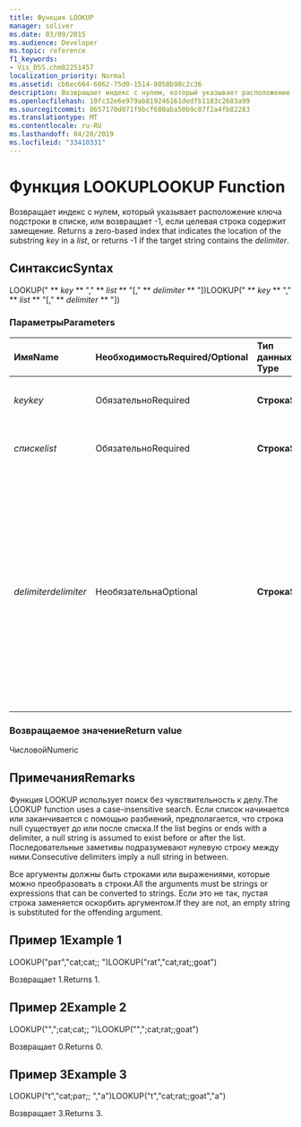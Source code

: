 ```yaml
---
title: Функция LOOKUP
manager: soliver
ms.date: 03/09/2015
ms.audience: Developer
ms.topic: reference
f1_keywords:
- Vis_DSS.chm82251457
localization_priority: Normal
ms.assetid: cb6ec664-6062-75d0-1514-8058b98c2c36
description: Возвращает индекс с нулем, который указывает расположение ключа подстроки в списке, или возвращает значение -1, если целевая строка содержит селитарий.
ms.openlocfilehash: 10fc32e6e979ab819246161dedfb1183c2683a99
ms.sourcegitcommit: 8657170d071f9bcf680aba50b9c07f2a4fb82283
ms.translationtype: MT
ms.contentlocale: ru-RU
ms.lasthandoff: 04/28/2019
ms.locfileid: "33410331"
---
```

# <a name="lookup-function"></a><span data-ttu-id="c914b-103">Функция LOOKUP</span><span class="sxs-lookup"><span data-stu-id="c914b-103">LOOKUP Function</span></span>

<span data-ttu-id="c914b-104">Возвращает индекс с нулем, который указывает расположение ключа подстроки в списке, или возвращает -1, если целевая строка содержит  замещение.  </span><span class="sxs-lookup"><span data-stu-id="c914b-104">Returns a zero-based index that indicates the location of the substring  _key_ in a  _list_, or returns -1 if the target string contains the  _delimiter_.</span></span>
  
## <a name="syntax"></a><span data-ttu-id="c914b-105">Синтаксис</span><span class="sxs-lookup"><span data-stu-id="c914b-105">Syntax</span></span>

<span data-ttu-id="c914b-106">LOOKUP(" \*\* *key* \*\* "," \*\* *list* \*\* "[," \*\* *delimiter* \*\* "])</span><span class="sxs-lookup"><span data-stu-id="c914b-106">LOOKUP(" \*\* *key* \*\* "," \*\* *list* \*\* "[," \*\* *delimiter* \*\* "])</span></span> 
  
### <a name="parameters"></a><span data-ttu-id="c914b-107">Параметры</span><span class="sxs-lookup"><span data-stu-id="c914b-107">Parameters</span></span>

|<span data-ttu-id="c914b-108">**Имя**</span><span class="sxs-lookup"><span data-stu-id="c914b-108">**Name**</span></span>|<span data-ttu-id="c914b-109">**Необходимость**</span><span class="sxs-lookup"><span data-stu-id="c914b-109">**Required/Optional**</span></span>|<span data-ttu-id="c914b-110">**Тип данных**</span><span class="sxs-lookup"><span data-stu-id="c914b-110">**Data Type**</span></span>|<span data-ttu-id="c914b-111">**Описание**</span><span class="sxs-lookup"><span data-stu-id="c914b-111">**Description**</span></span>|
|:-----|:-----|:-----|:-----|
| <span data-ttu-id="c914b-112">_key_</span><span class="sxs-lookup"><span data-stu-id="c914b-112">_key_</span></span> <br/> |<span data-ttu-id="c914b-113">Обязательно</span><span class="sxs-lookup"><span data-stu-id="c914b-113">Required</span></span>  <br/> |<span data-ttu-id="c914b-114">**Строка**</span><span class="sxs-lookup"><span data-stu-id="c914b-114">**String**</span></span> <br/> |<span data-ttu-id="c914b-115">Строка, которую вы хотите найти.</span><span class="sxs-lookup"><span data-stu-id="c914b-115">The string that you want to look up.</span></span>  <br/> |
| <span data-ttu-id="c914b-116">_списке_</span><span class="sxs-lookup"><span data-stu-id="c914b-116">_list_</span></span> <br/> |<span data-ttu-id="c914b-117">Обязательно</span><span class="sxs-lookup"><span data-stu-id="c914b-117">Required</span></span>  <br/> |<span data-ttu-id="c914b-118">**Строка**</span><span class="sxs-lookup"><span data-stu-id="c914b-118">**String**</span></span> <br/> | <span data-ttu-id="c914b-119">Список, в котором нужно найти.</span><span class="sxs-lookup"><span data-stu-id="c914b-119">The list in which you want to search.</span></span>  <br/> |
| <span data-ttu-id="c914b-120">_delimiter_</span><span class="sxs-lookup"><span data-stu-id="c914b-120">_delimiter_</span></span> <br/> |<span data-ttu-id="c914b-121">Необязательна</span><span class="sxs-lookup"><span data-stu-id="c914b-121">Optional</span></span>  <br/> |<span data-ttu-id="c914b-122">**Строка**</span><span class="sxs-lookup"><span data-stu-id="c914b-122">**String**</span></span> <br/> | <span data-ttu-id="c914b-123">Строка, используемая в качестве делегировки в _списке._</span><span class="sxs-lookup"><span data-stu-id="c914b-123">The string to use as a delimiter within  _list_.</span></span> <span data-ttu-id="c914b-124">Строка  _с делегировкой_ может иметь длину более одного символа и может включать многобайтные символы.</span><span class="sxs-lookup"><span data-stu-id="c914b-124">A  _delimiter_ string can be more than one character in length and may include multibyte characters.</span></span> <span data-ttu-id="c914b-125">Значение по умолчанию — 1 с зачетом.</span><span class="sxs-lookup"><span data-stu-id="c914b-125">The default is a semicolon.</span></span>  <br/> |
   
### <a name="return-value"></a><span data-ttu-id="c914b-126">Возвращаемое значение</span><span class="sxs-lookup"><span data-stu-id="c914b-126">Return value</span></span>

<span data-ttu-id="c914b-127">Числовой</span><span class="sxs-lookup"><span data-stu-id="c914b-127">Numeric</span></span>
  
## <a name="remarks"></a><span data-ttu-id="c914b-128">Примечания</span><span class="sxs-lookup"><span data-stu-id="c914b-128">Remarks</span></span>

<span data-ttu-id="c914b-129">Функция LOOKUP использует поиск без чувствительность к делу.</span><span class="sxs-lookup"><span data-stu-id="c914b-129">The LOOKUP function uses a case-insensitive search.</span></span> <span data-ttu-id="c914b-130">Если список начинается или заканчивается с помощью разбиений, предполагается, что строка null существует до или после списка.</span><span class="sxs-lookup"><span data-stu-id="c914b-130">If the list begins or ends with a delimiter, a null string is assumed to exist before or after the list.</span></span> <span data-ttu-id="c914b-131">Последовательные заметивы подразумевают нулевую строку между ними.</span><span class="sxs-lookup"><span data-stu-id="c914b-131">Consecutive delimiters imply a null string in between.</span></span> 
  
<span data-ttu-id="c914b-132">Все аргументы должны быть строками или выражениями, которые можно преобразовать в строки.</span><span class="sxs-lookup"><span data-stu-id="c914b-132">All the arguments must be strings or expressions that can be converted to strings.</span></span> <span data-ttu-id="c914b-133">Если это не так, пустая строка заменяется оскорбить аргументом.</span><span class="sxs-lookup"><span data-stu-id="c914b-133">If they are not, an empty string is substituted for the offending argument.</span></span> 
  
## <a name="example-1"></a><span data-ttu-id="c914b-134">Пример 1</span><span class="sxs-lookup"><span data-stu-id="c914b-134">Example 1</span></span>

<span data-ttu-id="c914b-135">LOOKUP("рат","cat;cat;; ")</span><span class="sxs-lookup"><span data-stu-id="c914b-135">LOOKUP("rat","cat;rat;;goat")</span></span>
  
<span data-ttu-id="c914b-136">Возвращает 1.</span><span class="sxs-lookup"><span data-stu-id="c914b-136">Returns 1.</span></span>
  
## <a name="example-2"></a><span data-ttu-id="c914b-137">Пример 2</span><span class="sxs-lookup"><span data-stu-id="c914b-137">Example 2</span></span>

<span data-ttu-id="c914b-138">LOOKUP("",";cat;cat;; ")</span><span class="sxs-lookup"><span data-stu-id="c914b-138">LOOKUP("",";cat;rat;;goat")</span></span>
  
<span data-ttu-id="c914b-139">Возвращает 0.</span><span class="sxs-lookup"><span data-stu-id="c914b-139">Returns 0.</span></span>
  
## <a name="example-3"></a><span data-ttu-id="c914b-140">Пример 3</span><span class="sxs-lookup"><span data-stu-id="c914b-140">Example 3</span></span>

<span data-ttu-id="c914b-141">LOOKUP("t","cat;рат;; ","a")</span><span class="sxs-lookup"><span data-stu-id="c914b-141">LOOKUP("t","cat;rat;;goat","a")</span></span>
  
<span data-ttu-id="c914b-142">Возвращает 3.</span><span class="sxs-lookup"><span data-stu-id="c914b-142">Returns 3.</span></span>
  

